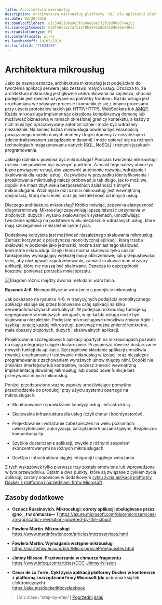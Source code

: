 ```yaml
---
title: Architektura mikrousług
description: Architektura mikrousług platformy .NET dla aplikacji platformy .NET w kontenerze | Widok 30,000 metrów architektury mikrousług.
ms.date: 09/20/2018
ms.openlocfilehash: d1c58d218be9e5f8c0ae8ae732f9bdd06674a2c2
ms.sourcegitcommit: 8a0fe8a2227af612f8b8941bdb8b19d6268748e7
ms.translationtype: MT
ms.contentlocale: pl-PL
ms.lasthandoff: 10/03/2019
ms.locfileid: "71834385"
---
```

# <a name="microservices-architecture"></a>Architektura mikrousług

Jako że nazwa oznacza, architektura mikrousług jest podejściem do tworzenia aplikacji serwera jako zestawu małych usług. Oznacza to, że architektura mikrousług jest głównie ukierunkowana na zaplecza, chociaż podejście jest również używane na potrzeby frontonu. Każda usługa jest uruchamiana we własnym procesie i komunikuje się z innymi procesami przy użyciu protokołów takich jak HTTP/HTTPS, WebSockets lub [AMQP](https://en.wikipedia.org/wiki/Advanced_Message_Queuing_Protocol). Każda mikrousługa implementuje określoną kompleksową domenę lub możliwość biznesową w ramach określonej granicy kontekstu, a każdy z nich musi być opracowywany autonomicznie i może być wdrażany niezależnie. Na koniec każda mikrousługa powinna być własnością powiązanego modelu danych domeny i logiki domeny (z niezależnym i zdecentralizowanym zarządzaniem danymi) i może opierać się na różnych technologiach magazynowania danych (SQL, NoSQL) i różnych językach programowania.

Jakiego rozmiaru powinna być mikrousługa? Podczas tworzenia mikrousługi rozmiar nie powinien być ważnym punktem. Zamiast tego należy utworzyć luźno powiązane usługi, aby zapewnić autonomię rozwoju, wdrażania i skalowania dla każdej usługi. Oczywiście w przypadku identyfikowania i projektowania mikrousług należy próbować je tak długo, jak to możliwe, dopóki nie masz zbyt wielu bezpośrednich zależności z innymi mikrousługami. Ważniejsze niż rozmiar mikrousługi jest wewnętrzną spójnością, którą musi mieć, oraz jej niezależność od innych usług.

Dlaczego architektura mikrousług? Krótko mówiąc, zapewnia elastyczność długoterminową. Mikrousługi zapewniają lepszą łatwość utrzymania w złożonych, dużych i wysoko skalowalnych systemach, umożliwiając tworzenie aplikacji na podstawie wielu niezależnie wdrażanych usług, które mają szczegółowe i niezależne cykle życia.

Dodatkową korzyścią jest możliwość niezależnego skalowania mikrousług. Zamiast korzystać z pojedynczej monolitycznej aplikacji, którą trzeba skalować w poziomie jako jednostki, można zamiast tego skalować konkretne mikrousługi. Dzięki temu można skalować tylko obszar funkcjonalny wymagający większej mocy obliczeniowej lub przepustowości sieci, aby obsługiwać zapotrzebowanie, zamiast skalować inne obszary aplikacji, które nie muszą być skalowane. Oznacza to oszczędność kosztów, ponieważ potrzeba mniej sprzętu.

![Diagram różnic między dwoma metodami wdrażania.](./media/microservices-architecture/monolith-deployment-vs-microservice-approach.png)

**Rysunek 4-6**. Niemonolityczne wdrożenie a podejście mikrousług

Jak pokazano na rysunku 4-6, w tradycyjnych podejścia monolitycznego aplikacja skaluje się przez klonowanie całej aplikacji na kilku serwerach/maszynach wirtualnych. W podejściu mikrousług funkcje są segregowane w mniejszych usługach, więc każda usługa może być skalowana niezależnie. Podejście mikrousługowe umożliwia zmiany Agile i szybką iterację każdej mikrousługi, ponieważ można zmienić konkretne, małe obszary złożonych, dużych i skalowalnych aplikacji.

Projektowanie szczegółowych aplikacji opartych na mikrousługach pozwala na ciągłą integrację i ciągłe dostarczanie. Przyspiesza również dostarczanie nowych funkcji do aplikacji. Szczegółowe składanie aplikacji umożliwia również uruchamianie i testowanie mikrousług w izolacji oraz niezależne programowanie z zachowaniem wyraźnych umów między nimi. Dopóki nie zmienisz interfejsów lub kontraktów, możesz zmienić wewnętrzną implementację dowolnej mikrousługi lub dodać nowe funkcje bez przerywania innych mikrousług.

Poniżej przedstawiono ważne aspekty umożliwiające pomyślne przechodzenie do produkcji przy użyciu systemu opartego na mikrousługach:

- Monitorowanie i sprawdzanie kondycji usług i infrastruktury.

- Skalowalna infrastruktura dla usług (czyli chmur i koordynatorów).

- Projektowanie i wdrażanie zabezpieczeń na wielu poziomach: uwierzytelnianie, autoryzacja, zarządzanie kluczami tajnymi, Bezpieczna komunikacja itp.

- Szybkie dostarczanie aplikacji, zwykle z różnymi zespołami skoncentrowanymi na różnych mikrousługach.

- DevOps i infrastruktura ciągłej integracji i ciągłego wdrażania.

Z tych wskazówek tylko pierwsze trzy zostały omówione lub wprowadzone w tym przewodniku. Ostatnie dwa punkty, które są związane z cyklem życia aplikacji, zostały omówione w dodatkowym [cyklu życia aplikacji platformy Docker z platformą i narzędziami firmy Microsoft](https://aka.ms/dockerlifecycleebook) .

## <a name="additional-resources"></a>Zasoby dodatkowe

- **Oznacz Russinovich. Mikrousługi: obroty aplikacji obsługiwane przez @no__t w chmurze**— 1
  <https://azure.microsoft.com/blog/microservices-an-application-revolution-powered-by-the-cloud/>

- **Fowlera Martin. Mikrousługi** \
  <https://www.martinfowler.com/articles/microservices.html>

- **Fowlera Martin. Wymagania wstępne mikrousług** \
  <https://martinfowler.com/bliki/MicroservicePrerequisites.html>

- **Jimmy Nilsson. Przetwarzanie w chmurze fragmentu** \
  <https://www.infoq.com/articles/CCC-Jimmy-Nilsson>

- **Cesar de La Torre. Cykl życia aplikacji platformy Docker w kontenerze z platformą i narzędziami firmy Microsoft (do** pobrania książek elektronicznych) \
  <https://aka.ms/dockerlifecycleebook>

>[!div class="step-by-step"]
>[Poprzedni](service-oriented-architecture.md)
>[dalej](data-sovereignty-per-microservice.md)
